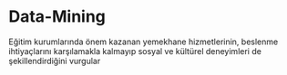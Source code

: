 # Data-Mining
Eğitim kurumlarında önem kazanan yemekhane hizmetlerinin, beslenme ihtiyaçlarını karşılamakla kalmayıp sosyal ve kültürel deneyimleri de şekillendirdiğini vurgular
